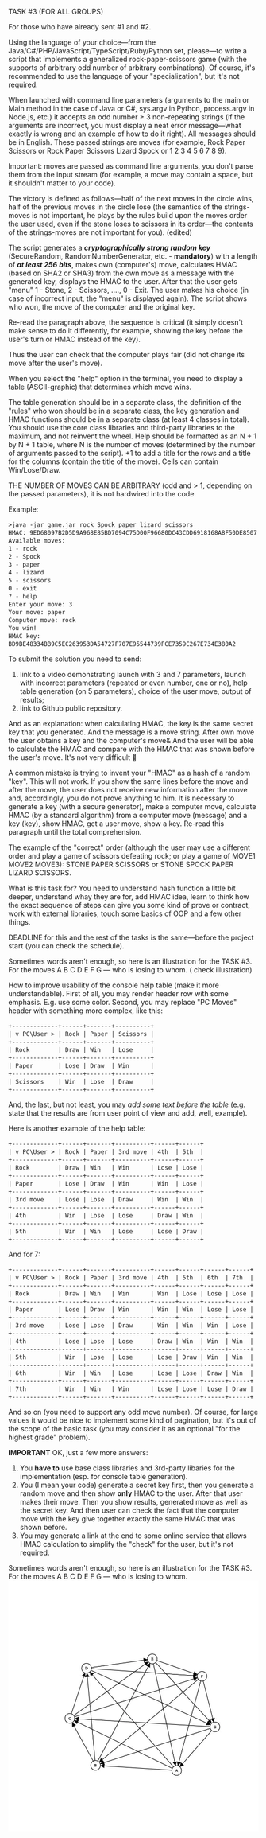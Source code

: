 TASK #3 (FOR ALL GROUPS)

For those who have already sent #1 and #2.

Using the language of your choice—from the Java/C#/PHP/JavaScript/TypeScript/Ruby/Python set, please—to write a script that
implements a generalized rock-paper-scissors game (with the supports of arbitrary odd number of arbitrary combinations). Of
course, it's recommended to use the language of your "specialization", but it's not required.

When launched with command line parameters (arguments to the main or Main method in the case of Java or C#, sys.argv in Python,
process.argv in Node.js, etc.) it accepts an odd number ≥ 3 non-repeating strings (if the arguments are incorrect, you must display
a neat error message—what exactly is wrong and an example of how to do it right). All messages should be in English. These passed
strings are moves (for example, Rock Paper Scissors or Rock Paper Scissors Lizard Spock or 1 2 3 4 5 6 7 8 9).

Important: moves are passed as command line arguments, you don't parse them from the input stream (for example, a move may contain a
space, but it shouldn't matter to your code).

The victory is defined as follows—half of the next moves in the circle wins, half of the previous moves in the circle lose (the
 semantics of the strings-moves is not important, he plays by the rules build upon the moves order the user used, even if the stone
 loses to scissors in its order—the contents of the strings-moves are not important for you). (edited)

The script generates a ***cryptographically strong random key*** (SecureRandom, RandomNumberGenerator, etc. - **mandatory**) with a
length of ***at least 256 bits***, makes own (computer's) move, calculates HMAC (based on SHA2 or SHA3) from the own move as a message
with the generated key, displays the HMAC to the user. After that the user gets "menu" 1 - Stone, 2 - Scissors, ...., 0 - Exit. The
user makes his choice (in case of incorrect input, the "menu" is displayed again). The script shows who won, the move of the computer
and the original key.

Re-read the paragraph above, the sequence is critical (it simply doesn't make sense to do it differently, for example, showing the key
before the user's turn or HMAC instead of the key).

Thus the user can check that the computer plays fair (did not change its move after the user's move).

When you select the "help" option in the terminal, you need to display a table (ASCII-graphic) that determines which move wins.

The table generation should be in a separate class, the definition of the "rules" who won should be in a separate class, the key
generation and HMAC functions should be in a separate class (at least 4 classes in total). You should use the core class libraries
and third-party libraries to the maximum, and not reinvent the wheel. Help should be formatted as an N + 1 by N + 1 table, where N is
the number of moves (determined by the number of arguments passed to the script). +1 to add a title for the rows and a title for
the columns (contain the title of the move). Cells can contain Win/Lose/Draw.

THE NUMBER OF MOVES CAN BE ARBITRARY (odd and > 1, depending on the passed parameters), it is not hardwired into the code.

Example:
```
>java -jar game.jar rock Spock paper lizard scissors
HMAC: 9ED68097B2D5D9A968E85BD7094C75D00F96680DC43CDD6918168A8F50DE8507
Available moves:
1 - rock
2 - Spock
3 - paper
4 - lizard
5 - scissors
0 - exit
? - help
Enter your move: 3
Your move: paper
Computer move: rock
You win!
HMAC key: BD9BE48334BB9C5EC263953DA54727F707E95544739FCE7359C267E734E380A2
```

To submit the solution  you need to send:
1. link to a video demonstrating launch with 3 and 7 parameters, launch with incorrect parameters (repeated or even number, one or no),
help table generation (on 5 parameters), choice of the user move, output of results;
2. link to Github public repository.

And as an explanation: when calculating HMAC, the key is the same secret key that you generated. And the message is a move string.
After own move the user obtains a key and the computer's move& And the user will be able to calculate the HMAC and compare with the
HMAC that was shown before the user's move. It's not very difficult 🙂

A common mistake is trying to invent your "HMAC" as a hash of a random "key". This will not work. If you show the same lines before
the move and after the move, the user does not receive new information after the move and, accordingly, you do not prove anything to him.
 It is necessary to generate a key (with a secure generator), make a computer move, calculate HMAC (by a standard algorithm) from a
 computer move (message) and a key (key), show HMAC, get a user move, show a key. Re-read this paragraph until the total comprehension.

The example of the "correct" order (although the user may use a different order and play a game of scissors defeating rock; or play a
game of MOVE1 MOVE2 MOVE3): STONE PAPER SCISSORS or STONE SPOCK PAPER LIZARD SCISSORS.

What is this task for? You need to understand hash function a little bit deeper, understand whay they are for, add HMAC idea, learn
to think how the exact sequence of steps can give you some kind of prove or contract, work with external libraries, touch some basics
of OOP and a few other things.

DEADLINE for this and the rest of the tasks is the same—before the project start (you can check the schedule).

Sometimes words aren't enough, so here is an illustration for the TASK #3. For the moves A B C D E F G — who is losing to whom. (
check illustration)

How to improve usability of the console help table (make it more understandable).
First of all, you may render header row with some emphasis. E.g. use some color. 
Second, you may replace "PC Moves" header with something more complex, like this:
```
+-------------+------+-------+----------+
| v PC\User > | Rock | Paper | Scissors |
+-------------+------+-------+----------+
| Rock        | Draw | Win   | Lose     |
+-------------+------+-------+----------+
| Paper       | Lose | Draw  | Win      |
+-------------+------+-------+----------+
| Scissors    | Win  | Lose  | Draw     |
+-------------+------+-------+----------+
```
And, the last, but not least, you may *add some text before  the table* (e.g. state that the results are from user point of
view and add, well, example).

Here is another example of the help table:
```
+-------------+------+-------+----------+------+------+
| v PC\User > | Rock | Paper | 3rd move | 4th  | 5th  |
+-------------+------+-------+----------+------+------+
| Rock        | Draw | Win   | Win      | Lose | Lose |
+-------------+------+-------+----------+------+------+
| Paper       | Lose | Draw  | Win      | Win  | Lose |
+-------------+------+-------+----------+------+------+
| 3rd move    | Lose | Lose  | Draw     | Win  | Win  |
+-------------+------+-------+----------+------+------+
| 4th         | Win  | Lose  | Lose     | Draw | Win  |
+-------------+------+-------+----------+------+------+
| 5th         | Win  | Win   | Lose     | Lose | Draw |
+-------------+------+-------+----------+------+------+
```

And for 7:
```
+-------------+------+-------+----------+------+------+------+------+
| v PC\User > | Rock | Paper | 3rd move | 4th  | 5th  | 6th  | 7th  |
+-------------+------+-------+----------+------+------+------+------+
| Rock        | Draw | Win   | Win      | Win  | Lose | Lose | Lose |
+-------------+------+-------+----------+------+------+------+------+
| Paper       | Lose | Draw  | Win      | Win  | Win  | Lose | Lose |
+-------------+------+-------+----------+------+------+------+------+
| 3rd move    | Lose | Lose  | Draw     | Win  | Win  | Win  | Lose |
+-------------+------+-------+----------+------+------+------+------+
| 4th         | Lose | Lose  | Lose     | Draw | Win  | Win  | Win  |
+-------------+------+-------+----------+------+------+------+------+
| 5th         | Win  | Lose  | Lose     | Lose | Draw | Win  | Win  |
+-------------+------+-------+----------+------+------+------+------+
| 6th         | Win  | Win   | Lose     | Lose | Lose | Draw | Win  |
+-------------+------+-------+----------+------+------+------+------+
| 7th         | Win  | Win   | Win      | Lose | Lose | Lose | Draw |
+-------------+------+-------+----------+------+------+------+------+
```
And so on (you need to support any odd move number). Of course, for large values it would be nice to implement some
 kind of pagination, but it's out of the scope of the basic task (you may consider it as an optional "for the highest grade" problem).


**IMPORTANT**
OK, just a few more answers:
1. You **have to** use base class libraries and 3rd-party libaries for the implementation (esp. for console table generation).
2. You (I mean your code) generate a secret key first, then you generate a random move and then show **only** HMAC to the user.
After that user makes their move. Then you show results, generated move as well as the secret key. And then user can check the
fact that the computer move with the key give together exactly the same HMAC that was shown before.
3. You may generate a link at the end to some online service that allows HMAC calculation to simplify the "check" for the user,
but it's not required.

Sometimes words aren't enough, so here is an illustration for the TASK #3. For the moves A B C D E F G — who is losing to whom.
![Win-Lose Illustration](illustration.png)



